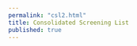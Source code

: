 ```yaml
---
permalink: "csl2.html"
title: Consolidated Screening List
published: true
---
```

<script src="javascripts/csl-script.js" type="text/javascript"></script>
<div id="csl-container"></div>

<script src="javascripts/csl-script2.js" type="text/javascript"></script>
<div id="csl-container2"></div>
